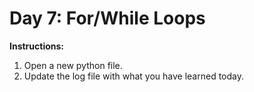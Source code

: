 # Day 7: For/While Loops
**Instructions:** 
1. Open a new python file.
2. Update the log file with what you have learned today.
